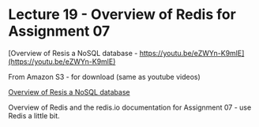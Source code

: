 

<style>
.pagebreak { page-break-before: always; }
.half { height: 200px; }
</style>


# Lecture 19 - Overview of Redis for Assignment 07

[Overview of Resis a NoSQL database - https://youtu.be/eZWYn-K9mlE](https://youtu.be/eZWYn-K9mlE)<br>

From Amazon S3 - for download (same as youtube videos)

[Overview of Resis a NoSQL database](http://uw-s20-2015.s3.amazonaws.com/4820-L18-pt1-redis.mp4)<br>


Overview of Redis and the redis.io documentation for Assignment 07 - use Redis a little bit.


